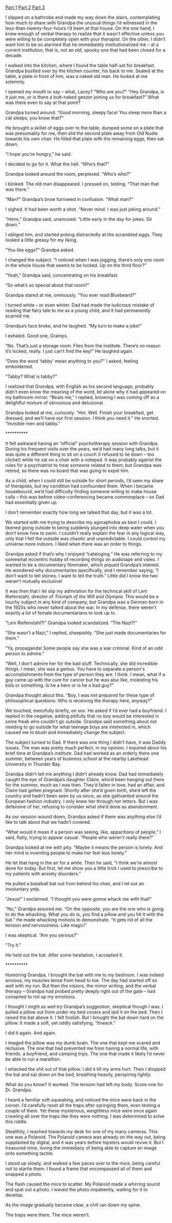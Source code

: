 [Part 1](https://www.reddit.com/r/nosleep/comments/vswf3n/there_is_a_scientific_explanation_for_ghosts_i/) [Part 2](https://www.reddit.com/r/nosleep/comments/vucxr2/there_is_a_scientific_explanation_for_ghosts_i/) [Part 3](https://www.reddit.com/r/nosleep/comments/vw10ao/there_is_a_scientific_explanation_for_ghosts_i/)

I slipped on a bathrobe and made my way down the stairs, contemplating how much to share with Grandpa the unusual things I’d witnessed in the less-than-twenty-four-hours I’d been at that house. On the one hand, I knew enough of verbal therapy to realize that it wasn’t effective unless you were willing to be completely open with your therapist. On the other, I didn’t want him to be so alarmed that he immediately institutionalized me – at a current institution, that is, not an old, spooky one that had been closed for a decade.   

I walked into the kitchen, where I found the table half-set for breakfast. Grandpa bustled over by the kitchen counter, his back to me. Seated at the table, a plate in front of him, was a naked old  man. He looked at me solemnly.

I opened my mouth to say – what, Lacey? “Who are you?” “Hey Grandpa, is it just me, or is there a butt-naked geezer joining us for breakfast?” What was there even to say at that point?

Grandpa turned around. “Good morning, sleepy face! You sleep more than a cat sleeps, you know that?”

He brought a skillet of eggs over to the table, dumped some on a plate that was presumably for me, then slid the second plate away from Old Nudie towards his own chair. He filled that plate with the remaining eggs, then sat down.

“I hope you’re hungry,” he said.

I decided to go for it. What the hell. “Who’s that?”

Grandpa looked around the room, perplexed. “Who’s who?”

I blinked. The old man disappeared. I pressed on, testing. “That man that was there.”

“Man?” Grandpa’s brow furrowed in confusion. “What man?”

 I sighed. It had been worth a shot. “Never mind. I was just joking around.”

“Hmm,” Grandpa said, unamused. “Little early in the day for jokes. Sit down.”

I obliged him, and started poking distractedly at the scrambled eggs. They looked a little greasy for my liking.

“You like eggs?” Grandpa asked.

I changed the subject. “I noticed when I was jogging, there’s only one room in the whole house that seems to be locked. Up on the third floor?”

“Yeah,” Grandpa said, concentrating on his breakfast.

“So what’s so special about that room?”

Grandpa stared at me, ominously. “You ever read Bluebeard?”

I turned white – or even whiter. Dad had made the ludicrous mistake of reading that fairy tale to me as a young child, and it had permanently scarred me.

Grandpa’s face broke, and he laughed. “My turn to make a joke!”

I exhaled. Good one, Gramps.

“No. That’s just a storage room. Files from the institute. There’s no reason it’s locked, really. I just can’t find the key!” He laughed again.

“Does the word ‘tabby’ mean anything to you?” I asked, feeling emboldened.

“Tabby? What is tabby?”

I realized that Grandpa, with English as his second language, probably didn’t even know the meaning of the word, let alone why it had appeared on my bathroom mirror. “Beats me,” I replied, knowing I was coming off as a delightful mixture of obnoxious and delusional.

 Grandpa looked at me, curiously. “Hm. Well. Finish your breakfast, get dressed, and we’ll have our first session. I think you need it.” He snorted. “Invisible men and tabby.”

\*\*\*\*\*\*\*\*\*\*

It felt awkward having an “official” psychotherapy session with Grandpa. During his frequent visits over the years, we’d had many long talks, but it was quite a different thing to sit on a couch (I refused to lie down – too cliche!) while he sat on a chair with a notepad. It was probably against the rules for a psychiatrist to treat someone related to them, but Grandpa was retired, so there was no board that was going to expel him.

As a child, when I could still be outside for short periods, I’d seen my share of therapists, but my condition had confounded them. When I became housebound, we’d had difficulty finding someone willing to make house calls – this was before video-conferencing became commonplace – so Dad had essentially given up.

I don’t remember exactly how long we talked that day, but it was a lot. 

We started with me trying to describe my agoraphobia as best I could. I likened going outside to being suddenly plunged into deep water when you don’t know how to swim. I couldn’t really explain the fear in any logical way, only that I felt the outside was chaotic and unpredictable. I could control my universe more indoors. I liked when there was an order to things.

Grandpa asked if that’s why I enjoyed “cataloging.” He was referring to my somewhat eccentric hobby of recording things on audiotape and video. I wanted to be a documentary filmmaker, which piqued Grandpa’s interest. He wondered why documentaries specifically, and I remember saying, “I don’t want to tell stories. I want to tell the truth.” Little did I know the two weren’t mutually exclusive!

It was then that I let slip my admiration for the technical skill of Leni Riefenstahl, director of *Triumph of the Will* and *Olympia*. This would be a touchy subject in any kind of company, but Grandpa was a German born in the 1920s who never talked about the war. In my defense, there weren’t exactly a lot of female documentarians to look up to.

“Leni Riefenstahl?!” Grandpa looked scandalized. “The Nazi?!”

“She wasn't a Nazi,” I replied, sheepishly. “She just made documentaries for them.” 

“Ya, propaganda! Some people say she was a war criminal. Kind of an odd person to admire.”

“Well, I don't admire her for the bad stuff. Technically, she did incredible things. I mean, she was a genius. You have to separate a person's accomplishments from the type of person they are. I think. I mean, what if a guy came up with the cure for cancer but he was also like, molesting his kids or something. Is he a hero or is he a bad guy?”

Grandpa thought about this. “Boy, I was not prepared for these type of philosophical questions. Who is receiving the therapy here, anyway?”

We touched, mercifully briefly, on sex. He asked if I’d ever had a boyfriend. I replied in the negative, adding pitifully that no boy would be interested in some freak who couldn’t go outside. Grandpa said something about not needing to go outside for what teenage boys are interested in, which caused me to blush and immediately change the subject.

The subject turned to Dad. If there was one thing I didn’t have, it was Daddy issues. The man was pretty much perfect, in my opinion. I inquired about his brief time at Grandpa’s institute. Dad had worked as an orderly there one summer, between years of business school at the nearby Lakehead University in Thunder Bay. 

Grandpa didn’t tell me anything I didn’t already know. Dad had immediately caught the eye of Grandpa’s daughter Claire, who’d been hanging out there for the summer, much as I was then. They’d fallen in love, had an affair, and Claire had gotten pregnant. Shortly after she’d given birth, she’d left the country and hadn’t been seen by us since, as she gallivanted around the European fashion industry. I only knew her through her letters. But I was defensive of her, refusing to consider what she’d done as abandonment.

As our session wound down, Grandpa asked if there was anything else I’d like to talk about that we hadn’t covered.

“What would it mean if a person was seeing, like, apparitions of people,” I said, flatly, trying to appear casual. “People who weren't really there?”

Grandpa looked at me with pity. “Maybe it means the person is lonely. And her mind is inventing people to make her feel less lonely.”

He let that hang in the air for a while. Then he said, “I think we're almost done for today. But first, let me show you a little trick I used to prescribe to my patients with anxiety disorders.”

He pulled a baseball bat out from behind his chair, and I let out an involuntary yelp.

“Jesus!” I exclaimed. “I thought you were gonna whack me with that!”

“No,” Grandpa assured me. “On the opposite, you are the one who is going to do the whacking. What you do is, you find a pillow and you hit it with the bat.” He made whacking motions to demonstrate. “It gets rid of all the tension and nervousness. Like magic!”

I was skeptical. “Are you serious?”

“Try it.” 

He held out the bat. After some hesitation, I accepted  it.

\*\*\*\*\*\*\*\*\*\*

Humoring Grandpa, I brought the bat with me to my bedroom. I was indeed anxious, my muscles tense from head to toe. The day had started off so well with my run. But then the visions, the mirror writing, and the verbal therapy – Grandpa had probed pretty deeply right out of the gate – had conspired to roil up my emotions.

I thought I might as well try Grandpa’s suggestion, skeptical though I was. I pulled a pillow out from under my bed covers and laid it on the bed. Then I raised the bat above it. I felt foolish. But I brought the bat down hard on the pillow. It made a soft, yet oddly satisfying, “thwack.”

I did it again. And again.

I imaged the pillow was my dumb brain. The one that kept me scared and reclusive. The one that had prevented me from having a normal life, with friends, a boyfriend, and camping trips. The one that made it likely I’d never be able to run a marathon.

I whacked the shit out of that pillow. I did it till my arms hurt. Then I dropped the bat and sat down on the bed, breathing heavily, perspiring lightly.

What do you know? It worked. The tension had left my body. Score one for Dr. Grandpa. 

I heard a familiar soft squeaking, and noticed the mice were back in the corner. I’d carefully reset all the traps after springing them, even testing a couple of them. Yet these mysterious, weightless mice were once again crawling all over the traps like they were nothing. I was determined to solve this riddle. 

Stealthily, I reached towards my desk for one of my many cameras. This one was a Polaroid. The Polaroid camera was already on the way out, being supplanted by digital, and it was years before hipsters would revive it. But I treasured mine, loving the immediacy of being able to capture an image onto something tactile.

I stood up slowly, and walked a few paces over to the mice, being careful not to startle them. I found a frame that encompassed all of them and snapped a photo.

The flash caused the mice to scatter. My Polaroid made a whirring sound and spat out a photo. I waved the photo impatiently, waiting for it to develop. 

 As the image gradually became clear, a chill ran down my spine.

The traps were there. The mice weren’t.
